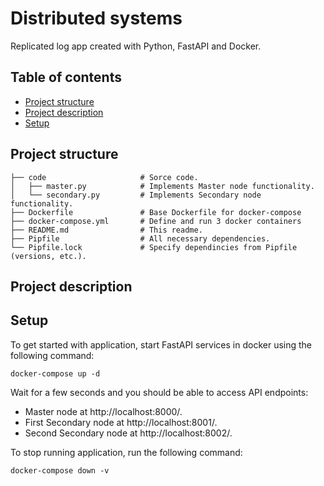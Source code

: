 # Distributed systems

Replicated log app created with Python, FastAPI and Docker.

## Table of contents
* [Project structure](#project-structure)
* [Project description](#project-description)
* [Setup](#setup)


## Project structure
```
├── code                     # Sorce code.
│   ├── master.py            # Implements Master node functionality.
│   └── secondary.py         # Implements Secondary node functionality.
├── Dockerfile               # Base Dockerfile for docker-compose 
├── docker-compose.yml       # Define and run 3 docker containers
├── README.md                # This readme.
├── Pipfile                  # All necessary dependencies.
└── Pipfile.lock             # Specify dependincies from Pipfile (versions, etc.).
```

## Project description





## Setup

To get started with application, start FastAPI services in docker using the following command:

    docker-compose up -d

Wait for a few seconds and you should be able to access API endpoints:

- Master node at  http://localhost:8000/.
- First Secondary node at  http://localhost:8001/.
- Second Secondary node at  http://localhost:8002/.

To stop running application, run the following command:

    docker-compose down -v